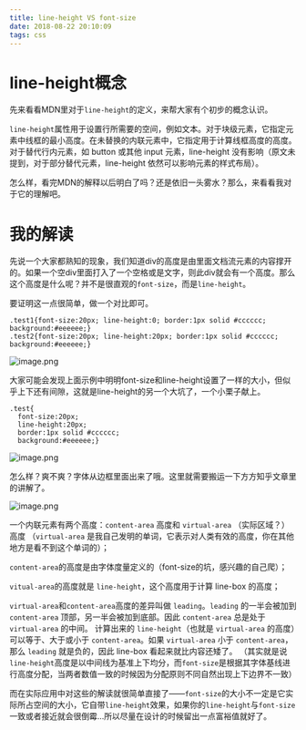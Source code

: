 ```yaml
---
title: line-height VS font-size
date: 2018-08-22 20:10:09
tags: css
---
```


# line-height概念

先来看看MDN里对于`line-height`的定义，来帮大家有个初步的概念认识。

`line-height`属性用于设置行所需要的空间，例如文本。对于块级元素，它指定元素中线框的最小高度。在未替换的内联元素中，它指定用于计算线框高度的高度。对于替代行内元素，如 button 或其他 input 元素，line-height 没有影响（原文未提到，对于部分替代元素，line-height 依然可以影响元素的样式布局）。

怎么样，看完MDN的解释以后明白了吗？还是依旧一头雾水？那么，来看看我对于它的理解吧。

# 我的解读

先说一个大家都熟知的现象，我们知道div的高度是由里面文档流元素的内容撑开的。如果一个空div里面打入了一个空格或是文字，则此div就会有一个高度。那么这个高度是什么呢？并不是很直观的`font-size`，而是`line-height`。

要证明这一点很简单，做一个对比即可。

```
.test1{font-size:20px; line-height:0; border:1px solid #cccccc; background:#eeeeee;}
.test2{font-size:20px; line-height:20px; border:1px solid #cccccc; background:#eeeeee;}
```

![image.png](http://upload-images.jianshu.io/upload_images/2244949-0250ec806e5cdfd8.png?imageMogr2/auto-orient/strip%7CimageView2/2/w/1240)

大家可能会发现上面示例中明明font-size和line-height设置了一样的大小，但似乎上下还有间隙，这就是line-height的另一个大坑了，一个小栗子献上。

```
.test{
  font-size:20px; 
  line-height:20px; 
  border:1px solid #cccccc; 
  background:#eeeeee;}
```

![image.png](http://upload-images.jianshu.io/upload_images/2244949-31a970bfe3c8f2c2.png?imageMogr2/auto-orient/strip%7CimageView2/2/w/1240)

怎么样？爽不爽？字体从边框里面出来了哦。这里就需要搬运一下方方知乎文章里的讲解了。

![image.png](http://upload-images.jianshu.io/upload_images/2244949-3f1a0e1a3d80cdd3.png?imageMogr2/auto-orient/strip%7CimageView2/2/w/1240)

 一个内联元素有两个高度：`content-area` 高度和 `virtual-area` （实际区域？）高度
（`virtual-area` 是我自己发明的单词，它表示对人类有效的高度，你在其他地方是看不到这个单词的）；

`content-area`的高度是由字体度量定义的（font-size的坑，感兴趣的自己爬）；

`vitual-area`的高度就是 `line-height`，这个高度用于计算 line-box 的高度；

`virtual-area`和`content-area`高度的差异叫做 `leading`。`leading` 的一半会被加到 `content-area` 顶部，另一半会被加到底部。因此 `content-area` 总是处于 `virtual-area` 的中间。
计算出来的 `line-height`（也就是 `virtual-area` 的高度）可以等于、大于或小于 `content-area`。如果 `virtual-area` 小于 `content-area`，那么 `leading` 就是负的，因此 line-box 看起来就比内容还矮了。
（其实就是说`line-height`高度是以中间线为基准上下均分，而`font-size`是根据其字体基线进行高度分配，当两者数值一致的时候因为分配原则不同自然出现上下边界不一致）

而在实际应用中对这些的解读就很简单直接了——`font-size`的大小不一定是它实际所占空间的大小，它自带`line-height`效果，如果你的`line-height`与`font-size`一致或者接近就会很倒霉...所以尽量在设计的时候留出一点富裕值就好了。

